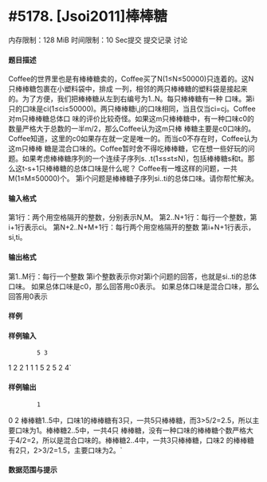 
# #5178. [Jsoi2011]棒棒糖
内存限制：128 MiB 时间限制：10 Sec提交 提交记录 讨论
#### 题目描述
Coffee的世界里也是有棒棒糖卖的，Coffee买了N(1≤N≤50000)只连着的。这N只棒棒糖包裹在小塑料袋中，排成
一列，相邻的两只棒棒糖的塑料袋是接起来的。为了方便，我们把棒棒糖从左到右编号为1..N。每只棒棒糖有一种
口味。第i只的口味是ci(1≤ci≤50000)。两只棒棒糖i,j的口味相同，当且仅当ci=cj。Coffee对m只棒棒糖总体口
味的评价比较奇怪。如果这m只棒棒糖中，有一种口味c0的数量严格大于总数的一半m/2，那么Coffee认为这m只棒
棒糖主要是c0口味的。Coffee知道，这里的c0如果存在就一定是唯一的。而当c0不存在时，Coffee认为这m只棒棒
糖是混合口味的。Coffee暂时舍不得吃棒棒糖，它在想一些好玩的问题。如果考虑棒棒糖序列的一个连续子序列s.
.t(1≤s≤t≤N)，包括棒棒糖s和t。那么这t-s+1只棒棒糖的总体口味是什么呢？
Coffee有一堆这样的问题，一共M(1≤M≤50000)个。
第i个问题是棒棒糖子序列si..ti的总体口味。请你帮忙解决。


#### 输入格式
第1行：两个用空格隔开的整数，分别表示N,M。
第2..N+1行：每行一个整数，第i+1行表示ci。
第N+2..N+M+1行：每行两个用空格隔开的整数
第i+N+1行表示，si,ti。


#### 输出格式
第1..M行：每行一个整数
第i个整数表示你对第i个问题的回答，也就是si..ti的总体口味。
如果总体口味是c0，那么回答用c0表示。
如果总体口味是混合口味，那么回答用0表示

#### 样例

#### 样例输入

			5 3 
1 
2 
2
1
1
1 5
2 5
2 4`
#### 样例输出

			1
0
2
棒棒糖1..5中，口味1的棒棒糖有3只，一共5只棒棒糖，而3>5/2=2.5，所以主要口味为1。棒棒糖2..5中，一共4只
棒棒糖，没有一种口味的棒棒糖个数严格大于4/2=2，所以是混合口味的。棒棒糖2..4中，一共3只棒棒糖，口味2
的棒棒糖有2只，2>3/2=1.5，主要口味为2。`
#### 数据范围与提示

